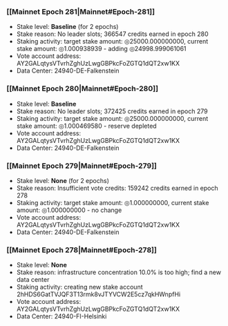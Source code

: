 ### [[Mainnet Epoch 281|Mainnet#Epoch-281]]
* Stake level: **Baseline** (for 2 epochs)
* Stake reason: No leader slots; 366547 credits earned in epoch 280
* Staking activity: target stake amount: ◎25000.000000000, current stake amount: ◎1.000938939 - adding ◎24998.999061061
* Vote account address: AY2GALqtysVTvrhZghUzLwgGBPkcFoZGTQ1dQT2xw1KX
* Data Center: 24940-DE-Falkenstein
### [[Mainnet Epoch 280|Mainnet#Epoch-280]]
* Stake level: **Baseline**
* Stake reason: No leader slots; 372425 credits earned in epoch 279
* Staking activity: target stake amount: ◎25000.000000000, current stake amount: ◎1.000469580 - reserve depleted
* Vote account address: AY2GALqtysVTvrhZghUzLwgGBPkcFoZGTQ1dQT2xw1KX
* Data Center: 24940-DE-Falkenstein
### [[Mainnet Epoch 279|Mainnet#Epoch-279]]
* Stake level: **None** (for 2 epochs)
* Stake reason: Insufficient vote credits: 159242 credits earned in epoch 278
* Staking activity: target stake amount: ◎1.000000000, current stake amount: ◎1.000000000 - no change
* Vote account address: AY2GALqtysVTvrhZghUzLwgGBPkcFoZGTQ1dQT2xw1KX
* Data Center: 24940-DE-Falkenstein
### [[Mainnet Epoch 278|Mainnet#Epoch-278]]
* Stake level: **None**
* Stake reason: infrastructure concentration 10.0% is too high; find a new data center
* Staking activity: creating new stake account 2hHDS6GatTVJQF3T13rmk8vJTYVCW2E5cz7qkHWnpfHi
* Vote account address: AY2GALqtysVTvrhZghUzLwgGBPkcFoZGTQ1dQT2xw1KX
* Data Center: 24940-FI-Helsinki